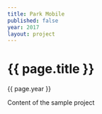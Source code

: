 ```yaml
---
title: Park Mobile
published: false
year: 2017
layout: project
---
```


# {{ page.title }}
{{ page.year }}

Content of the sample project
